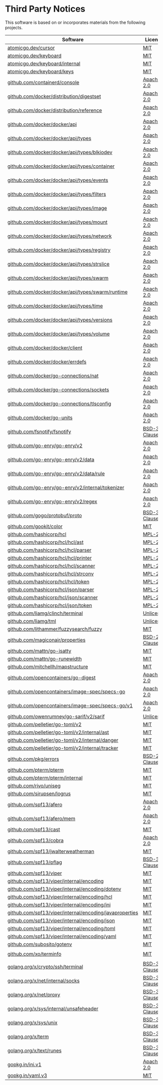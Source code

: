 # Third Party Notices
This software is based on or incorporates materials from the following projects. 

| Software | License | Version |
| --- | --- | --- |
|[atomicgo.dev/cursor](https://pkg.go.dev/atomicgo.dev/cursor)|[MIT](http://opensource.org/licenses/mit-license.php)|`v0.1.1`|
|[atomicgo.dev/keyboard](https://pkg.go.dev/atomicgo.dev/keyboard)|[MIT](http://opensource.org/licenses/mit-license.php)|`v0.2.8`|
|[atomicgo.dev/keyboard/internal](https://pkg.go.dev/atomicgo.dev/keyboard/internal)|[MIT](http://opensource.org/licenses/mit-license.php)|`v0.2.8`|
|[atomicgo.dev/keyboard/keys](https://pkg.go.dev/atomicgo.dev/keyboard/keys)|[MIT](http://opensource.org/licenses/mit-license.php)|`v0.2.8`|
|[github.com/containerd/console](https://pkg.go.dev/github.com/containerd/console)|[Apache-2.0](http://www.apache.org/licenses/)|`v1.0.3`|
|[github.com/docker/distribution/digestset](https://pkg.go.dev/github.com/docker/distribution/digestset)|[Apache-2.0](http://www.apache.org/licenses/)|`v2.8.1+incompatible`|
|[github.com/docker/distribution/reference](https://pkg.go.dev/github.com/docker/distribution/reference)|[Apache-2.0](http://www.apache.org/licenses/)|`v2.8.1+incompatible`|
|[github.com/docker/docker/api](https://pkg.go.dev/github.com/docker/docker/api)|[Apache-2.0](http://www.apache.org/licenses/)|`v20.10.17+incompatible`|
|[github.com/docker/docker/api/types](https://pkg.go.dev/github.com/docker/docker/api/types)|[Apache-2.0](http://www.apache.org/licenses/)|`v20.10.17+incompatible`|
|[github.com/docker/docker/api/types/blkiodev](https://pkg.go.dev/github.com/docker/docker/api/types/blkiodev)|[Apache-2.0](http://www.apache.org/licenses/)|`v20.10.17+incompatible`|
|[github.com/docker/docker/api/types/container](https://pkg.go.dev/github.com/docker/docker/api/types/container)|[Apache-2.0](http://www.apache.org/licenses/)|`v20.10.17+incompatible`|
|[github.com/docker/docker/api/types/events](https://pkg.go.dev/github.com/docker/docker/api/types/events)|[Apache-2.0](http://www.apache.org/licenses/)|`v20.10.17+incompatible`|
|[github.com/docker/docker/api/types/filters](https://pkg.go.dev/github.com/docker/docker/api/types/filters)|[Apache-2.0](http://www.apache.org/licenses/)|`v20.10.17+incompatible`|
|[github.com/docker/docker/api/types/image](https://pkg.go.dev/github.com/docker/docker/api/types/image)|[Apache-2.0](http://www.apache.org/licenses/)|`v20.10.17+incompatible`|
|[github.com/docker/docker/api/types/mount](https://pkg.go.dev/github.com/docker/docker/api/types/mount)|[Apache-2.0](http://www.apache.org/licenses/)|`v20.10.17+incompatible`|
|[github.com/docker/docker/api/types/network](https://pkg.go.dev/github.com/docker/docker/api/types/network)|[Apache-2.0](http://www.apache.org/licenses/)|`v20.10.17+incompatible`|
|[github.com/docker/docker/api/types/registry](https://pkg.go.dev/github.com/docker/docker/api/types/registry)|[Apache-2.0](http://www.apache.org/licenses/)|`v20.10.17+incompatible`|
|[github.com/docker/docker/api/types/strslice](https://pkg.go.dev/github.com/docker/docker/api/types/strslice)|[Apache-2.0](http://www.apache.org/licenses/)|`v20.10.17+incompatible`|
|[github.com/docker/docker/api/types/swarm](https://pkg.go.dev/github.com/docker/docker/api/types/swarm)|[Apache-2.0](http://www.apache.org/licenses/)|`v20.10.17+incompatible`|
|[github.com/docker/docker/api/types/swarm/runtime](https://pkg.go.dev/github.com/docker/docker/api/types/swarm/runtime)|[Apache-2.0](http://www.apache.org/licenses/)|`v20.10.17+incompatible`|
|[github.com/docker/docker/api/types/time](https://pkg.go.dev/github.com/docker/docker/api/types/time)|[Apache-2.0](http://www.apache.org/licenses/)|`v20.10.17+incompatible`|
|[github.com/docker/docker/api/types/versions](https://pkg.go.dev/github.com/docker/docker/api/types/versions)|[Apache-2.0](http://www.apache.org/licenses/)|`v20.10.17+incompatible`|
|[github.com/docker/docker/api/types/volume](https://pkg.go.dev/github.com/docker/docker/api/types/volume)|[Apache-2.0](http://www.apache.org/licenses/)|`v20.10.17+incompatible`|
|[github.com/docker/docker/client](https://pkg.go.dev/github.com/docker/docker/client)|[Apache-2.0](http://www.apache.org/licenses/)|`v20.10.17+incompatible`|
|[github.com/docker/docker/errdefs](https://pkg.go.dev/github.com/docker/docker/errdefs)|[Apache-2.0](http://www.apache.org/licenses/)|`v20.10.17+incompatible`|
|[github.com/docker/go-connections/nat](https://pkg.go.dev/github.com/docker/go-connections/nat)|[Apache-2.0](http://www.apache.org/licenses/)|`v0.4.0`|
|[github.com/docker/go-connections/sockets](https://pkg.go.dev/github.com/docker/go-connections/sockets)|[Apache-2.0](http://www.apache.org/licenses/)|`v0.4.0`|
|[github.com/docker/go-connections/tlsconfig](https://pkg.go.dev/github.com/docker/go-connections/tlsconfig)|[Apache-2.0](http://www.apache.org/licenses/)|`v0.4.0`|
|[github.com/docker/go-units](https://pkg.go.dev/github.com/docker/go-units)|[Apache-2.0](http://www.apache.org/licenses/)|`v0.4.0`|
|[github.com/fsnotify/fsnotify](https://pkg.go.dev/github.com/fsnotify/fsnotify)|[BSD-3-Clause](http://www.opensource.org/licenses/BSD-3-Clause)|`v1.5.4`|
|[github.com/go-enry/go-enry/v2](https://pkg.go.dev/github.com/go-enry/go-enry/v2)|[Apache-2.0](http://www.apache.org/licenses/)|`v2.8.2`|
|[github.com/go-enry/go-enry/v2/data](https://pkg.go.dev/github.com/go-enry/go-enry/v2/data)|[Apache-2.0](http://www.apache.org/licenses/)|`v2.8.2`|
|[github.com/go-enry/go-enry/v2/data/rule](https://pkg.go.dev/github.com/go-enry/go-enry/v2/data/rule)|[Apache-2.0](http://www.apache.org/licenses/)|`v2.8.2`|
|[github.com/go-enry/go-enry/v2/internal/tokenizer](https://pkg.go.dev/github.com/go-enry/go-enry/v2/internal/tokenizer)|[Apache-2.0](http://www.apache.org/licenses/)|`v2.8.2`|
|[github.com/go-enry/go-enry/v2/regex](https://pkg.go.dev/github.com/go-enry/go-enry/v2/regex)|[Apache-2.0](http://www.apache.org/licenses/)|`v2.8.2`|
|[github.com/gogo/protobuf/proto](https://pkg.go.dev/github.com/gogo/protobuf/proto)|[BSD-3-Clause](http://www.opensource.org/licenses/BSD-3-Clause)|`v1.3.2`|
|[github.com/gookit/color](https://pkg.go.dev/github.com/gookit/color)|[MIT](http://opensource.org/licenses/mit-license.php)|`v1.5.0`|
|[github.com/hashicorp/hcl](https://pkg.go.dev/github.com/hashicorp/hcl)|[MPL-2.0](http://mpl.mozilla.org/2012/01/03/announcing-mpl-2-0/)|`v1.0.0`|
|[github.com/hashicorp/hcl/hcl/ast](https://pkg.go.dev/github.com/hashicorp/hcl/hcl/ast)|[MPL-2.0](http://mpl.mozilla.org/2012/01/03/announcing-mpl-2-0/)|`v1.0.0`|
|[github.com/hashicorp/hcl/hcl/parser](https://pkg.go.dev/github.com/hashicorp/hcl/hcl/parser)|[MPL-2.0](http://mpl.mozilla.org/2012/01/03/announcing-mpl-2-0/)|`v1.0.0`|
|[github.com/hashicorp/hcl/hcl/printer](https://pkg.go.dev/github.com/hashicorp/hcl/hcl/printer)|[MPL-2.0](http://mpl.mozilla.org/2012/01/03/announcing-mpl-2-0/)|`v1.0.0`|
|[github.com/hashicorp/hcl/hcl/scanner](https://pkg.go.dev/github.com/hashicorp/hcl/hcl/scanner)|[MPL-2.0](http://mpl.mozilla.org/2012/01/03/announcing-mpl-2-0/)|`v1.0.0`|
|[github.com/hashicorp/hcl/hcl/strconv](https://pkg.go.dev/github.com/hashicorp/hcl/hcl/strconv)|[MPL-2.0](http://mpl.mozilla.org/2012/01/03/announcing-mpl-2-0/)|`v1.0.0`|
|[github.com/hashicorp/hcl/hcl/token](https://pkg.go.dev/github.com/hashicorp/hcl/hcl/token)|[MPL-2.0](http://mpl.mozilla.org/2012/01/03/announcing-mpl-2-0/)|`v1.0.0`|
|[github.com/hashicorp/hcl/json/parser](https://pkg.go.dev/github.com/hashicorp/hcl/json/parser)|[MPL-2.0](http://mpl.mozilla.org/2012/01/03/announcing-mpl-2-0/)|`v1.0.0`|
|[github.com/hashicorp/hcl/json/scanner](https://pkg.go.dev/github.com/hashicorp/hcl/json/scanner)|[MPL-2.0](http://mpl.mozilla.org/2012/01/03/announcing-mpl-2-0/)|`v1.0.0`|
|[github.com/hashicorp/hcl/json/token](https://pkg.go.dev/github.com/hashicorp/hcl/json/token)|[MPL-2.0](http://mpl.mozilla.org/2012/01/03/announcing-mpl-2-0/)|`v1.0.0`|
|[github.com/liamg/clinch/terminal](https://pkg.go.dev/github.com/liamg/clinch/terminal)|[Unlicense](http://unlicense.org/)|`v1.6.1`|
|[github.com/liamg/tml](https://pkg.go.dev/github.com/liamg/tml)|[Unlicense](http://unlicense.org/)|`v0.3.0`|
|[github.com/lithammer/fuzzysearch/fuzzy](https://pkg.go.dev/github.com/lithammer/fuzzysearch/fuzzy)|[MIT](http://opensource.org/licenses/mit-license.php)|`v1.1.5`|
|[github.com/magiconair/properties](https://pkg.go.dev/github.com/magiconair/properties)|[BSD-2-Clause](http://www.opensource.org/licenses/BSD-2-Clause)|`v1.8.6`|
|[github.com/mattn/go-isatty](https://pkg.go.dev/github.com/mattn/go-isatty)|[MIT](http://opensource.org/licenses/mit-license.php)|`v0.0.14`|
|[github.com/mattn/go-runewidth](https://pkg.go.dev/github.com/mattn/go-runewidth)|[MIT](http://opensource.org/licenses/mit-license.php)|`v0.0.13`|
|[github.com/mitchellh/mapstructure](https://pkg.go.dev/github.com/mitchellh/mapstructure)|[MIT](http://opensource.org/licenses/mit-license.php)|`v1.5.0`|
|[github.com/opencontainers/go-digest](https://pkg.go.dev/github.com/opencontainers/go-digest)|[Apache-2.0](http://www.apache.org/licenses/)|`v1.0.0`|
|[github.com/opencontainers/image-spec/specs-go](https://pkg.go.dev/github.com/opencontainers/image-spec/specs-go)|[Apache-2.0](http://www.apache.org/licenses/)|`v1.0.2`|
|[github.com/opencontainers/image-spec/specs-go/v1](https://pkg.go.dev/github.com/opencontainers/image-spec/specs-go/v1)|[Apache-2.0](http://www.apache.org/licenses/)|`v1.0.2`|
|[github.com/owenrumney/go-sarif/v2/sarif](https://pkg.go.dev/github.com/owenrumney/go-sarif/v2/sarif)|[Unlicense](http://unlicense.org/)|`v2.1.2`|
|[github.com/pelletier/go-toml/v2](https://pkg.go.dev/github.com/pelletier/go-toml/v2)|[MIT](http://opensource.org/licenses/mit-license.php)|`v2.0.1`|
|[github.com/pelletier/go-toml/v2/internal/ast](https://pkg.go.dev/github.com/pelletier/go-toml/v2/internal/ast)|[MIT](http://opensource.org/licenses/mit-license.php)|`v2.0.1`|
|[github.com/pelletier/go-toml/v2/internal/danger](https://pkg.go.dev/github.com/pelletier/go-toml/v2/internal/danger)|[MIT](http://opensource.org/licenses/mit-license.php)|`v2.0.1`|
|[github.com/pelletier/go-toml/v2/internal/tracker](https://pkg.go.dev/github.com/pelletier/go-toml/v2/internal/tracker)|[MIT](http://opensource.org/licenses/mit-license.php)|`v2.0.1`|
|[github.com/pkg/errors](https://pkg.go.dev/github.com/pkg/errors)|[BSD-2-Clause](http://www.opensource.org/licenses/BSD-2-Clause)|`v0.9.1`|
|[github.com/pterm/pterm](https://pkg.go.dev/github.com/pterm/pterm)|[MIT](http://opensource.org/licenses/mit-license.php)|`v0.12.42`|
|[github.com/pterm/pterm/internal](https://pkg.go.dev/github.com/pterm/pterm/internal)|[MIT](http://opensource.org/licenses/mit-license.php)|`v0.12.42`|
|[github.com/rivo/uniseg](https://pkg.go.dev/github.com/rivo/uniseg)|[MIT](http://opensource.org/licenses/mit-license.php)|`v0.2.0`|
|[github.com/sirupsen/logrus](https://pkg.go.dev/github.com/sirupsen/logrus)|[MIT](http://opensource.org/licenses/mit-license.php)|`v1.8.1`|
|[github.com/spf13/afero](https://pkg.go.dev/github.com/spf13/afero)|[Apache-2.0](http://www.apache.org/licenses/)|`v1.8.2`|
|[github.com/spf13/afero/mem](https://pkg.go.dev/github.com/spf13/afero/mem)|[Apache-2.0](http://www.apache.org/licenses/)|`v1.8.2`|
|[github.com/spf13/cast](https://pkg.go.dev/github.com/spf13/cast)|[MIT](http://opensource.org/licenses/mit-license.php)|`v1.5.0`|
|[github.com/spf13/cobra](https://pkg.go.dev/github.com/spf13/cobra)|[Apache-2.0](http://www.apache.org/licenses/)|`v1.5.0`|
|[github.com/spf13/jwalterweatherman](https://pkg.go.dev/github.com/spf13/jwalterweatherman)|[MIT](http://opensource.org/licenses/mit-license.php)|`v1.1.0`|
|[github.com/spf13/pflag](https://pkg.go.dev/github.com/spf13/pflag)|[BSD-3-Clause](http://www.opensource.org/licenses/BSD-3-Clause)|`v1.0.5`|
|[github.com/spf13/viper](https://pkg.go.dev/github.com/spf13/viper)|[MIT](http://opensource.org/licenses/mit-license.php)|`v1.12.0`|
|[github.com/spf13/viper/internal/encoding](https://pkg.go.dev/github.com/spf13/viper/internal/encoding)|[MIT](http://opensource.org/licenses/mit-license.php)|`v1.12.0`|
|[github.com/spf13/viper/internal/encoding/dotenv](https://pkg.go.dev/github.com/spf13/viper/internal/encoding/dotenv)|[MIT](http://opensource.org/licenses/mit-license.php)|`v1.12.0`|
|[github.com/spf13/viper/internal/encoding/hcl](https://pkg.go.dev/github.com/spf13/viper/internal/encoding/hcl)|[MIT](http://opensource.org/licenses/mit-license.php)|`v1.12.0`|
|[github.com/spf13/viper/internal/encoding/ini](https://pkg.go.dev/github.com/spf13/viper/internal/encoding/ini)|[MIT](http://opensource.org/licenses/mit-license.php)|`v1.12.0`|
|[github.com/spf13/viper/internal/encoding/javaproperties](https://pkg.go.dev/github.com/spf13/viper/internal/encoding/javaproperties)|[MIT](http://opensource.org/licenses/mit-license.php)|`v1.12.0`|
|[github.com/spf13/viper/internal/encoding/json](https://pkg.go.dev/github.com/spf13/viper/internal/encoding/json)|[MIT](http://opensource.org/licenses/mit-license.php)|`v1.12.0`|
|[github.com/spf13/viper/internal/encoding/toml](https://pkg.go.dev/github.com/spf13/viper/internal/encoding/toml)|[MIT](http://opensource.org/licenses/mit-license.php)|`v1.12.0`|
|[github.com/spf13/viper/internal/encoding/yaml](https://pkg.go.dev/github.com/spf13/viper/internal/encoding/yaml)|[MIT](http://opensource.org/licenses/mit-license.php)|`v1.12.0`|
|[github.com/subosito/gotenv](https://pkg.go.dev/github.com/subosito/gotenv)|[MIT](http://opensource.org/licenses/mit-license.php)|`v1.3.0`|
|[github.com/xo/terminfo](https://pkg.go.dev/github.com/xo/terminfo)|[MIT](http://opensource.org/licenses/mit-license.php)|`v0.0.0-20210125001918-ca9a967f8778`|
|[golang.org/x/crypto/ssh/terminal](https://pkg.go.dev/golang.org/x/crypto/ssh/terminal)|[BSD-3-Clause](http://www.opensource.org/licenses/BSD-3-Clause)|`v0.0.0-20220411220226-7b82a4e95df4`|
|[golang.org/x/net/internal/socks](https://pkg.go.dev/golang.org/x/net/internal/socks)|[BSD-3-Clause](http://www.opensource.org/licenses/BSD-3-Clause)|`v0.0.0-20220520000938-2e3eb7b945c2`|
|[golang.org/x/net/proxy](https://pkg.go.dev/golang.org/x/net/proxy)|[BSD-3-Clause](http://www.opensource.org/licenses/BSD-3-Clause)|`v0.0.0-20220520000938-2e3eb7b945c2`|
|[golang.org/x/sys/internal/unsafeheader](https://pkg.go.dev/golang.org/x/sys/internal/unsafeheader)|[BSD-3-Clause](http://www.opensource.org/licenses/BSD-3-Clause)|`v0.0.0-20220520151302-bc2c85ada10a`|
|[golang.org/x/sys/unix](https://pkg.go.dev/golang.org/x/sys/unix)|[BSD-3-Clause](http://www.opensource.org/licenses/BSD-3-Clause)|`v0.0.0-20220520151302-bc2c85ada10a`|
|[golang.org/x/term](https://pkg.go.dev/golang.org/x/term)|[BSD-3-Clause](http://www.opensource.org/licenses/BSD-3-Clause)|`v0.0.0-20210927222741-03fcf44c2211`|
|[golang.org/x/text/runes](https://pkg.go.dev/golang.org/x/text/runes)|[BSD-3-Clause](http://www.opensource.org/licenses/BSD-3-Clause)|`v0.3.7`|
|[gopkg.in/ini.v1](https://pkg.go.dev/gopkg.in/ini.v1)|[Apache-2.0](http://www.apache.org/licenses/)|`v1.66.4`|
|[gopkg.in/yaml.v3](https://pkg.go.dev/gopkg.in/yaml.v3)|[MIT](http://opensource.org/licenses/mit-license.php)|`v3.0.1`|
